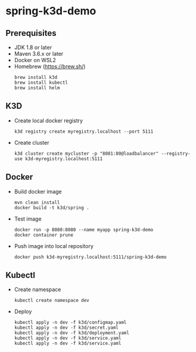# spring-k3d-demo

## Prerequisites
- JDK 1.8 or later
- Maven 3.6.x or later
- Docker on WSL2
- Homebrew (https://brew.sh/)
  ```console
  brew install k3d 
  brew install kubectl
  brew install helm
  
## K3D
- Create local docker registry
  ```console
  k3d registry create myregistry.localhost --port 5111
- Create cluster
  ```console
  k3d cluster create mycluster -p "8081:80@loadbalancer" --registry-use k3d-myregistry.localhost:5111
  
## Docker
- Build docker image
  ```console
  mvn clean install
  docker build -t k3d/spring .
- Test image
  ```console
  docker run -p 8080:8080 --name myapp spring-k3d-demo
  docker container prune
- Push image into local repository
  ```console    docker tag spring-k3d-demo k3d-myregistry.localhost:5111/spring-k3d-demo
  docker push k3d-myregistry.localhost:5111/spring-k3d-demo
  
## Kubectl
- Create namespace
  ```console
  kubectl create namespace dev
- Deploy
  ```console
  kubectl apply -n dev -f k3d/configmap.yaml
  kubectl apply -n dev -f k3d/secret.yaml
  kubectl apply -n dev -f k3d/deployment.yaml
  kubectl apply -n dev -f k3d/service.yaml
  kubectl apply -n dev -f k3d/service.yaml

